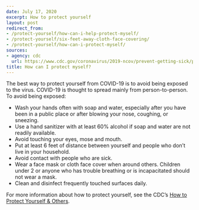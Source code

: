 ```yaml
---
date: July 17, 2020
excerpt: How to protect yourself
layout: post
redirect_from:
- /protect-yourself/how-can-i-help-protect-myself/
- /protect-yourself/six-feet-away-cloth-face-covering/
- /protect-yourself/how-can-i-protect-myself/
sources:
- agency: cdc
  url: https://www.cdc.gov/coronavirus/2019-ncov/prevent-getting-sick/prevention.html
title: How can I protect myself?
---
```


The best way to protect yourself from COVID-19 is to avoid being exposed to the virus. COVID-19 is thought to spread mainly from person-to-person. To avoid being exposed:

- Wash your hands often with soap and water, especially after you have been in a public place or after blowing your nose, coughing, or sneezing.
- Use a hand sanitizer with at least 60% alcohol if soap and water are not readily available.
- Avoid touching your eyes, mose and mouth.
- Put at least 6 feet of distance between yourself and people who don’t live in your household.
- Avoid contact with people who are sick.
- Wear a face mask or cloth face cover when around others. Children under 2 or anyone who has trouble breathing or is incapacitated should not wear a mask.
- Clean and disinfect frequently touched surfaces daily.

For more information about how to protect yourself, see the CDC’s [How to Protect Yourself & Others](https://www.cdc.gov/coronavirus/2019-ncov/prevent-getting-sick/prevention.html).